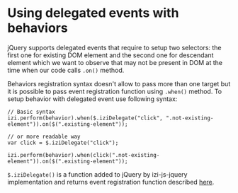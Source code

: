 Using delegated events with behaviors
======================================

jQuery supports delegated events that require to setup two selectors: the first one for existing DOM element and the
 second one for descendant element which we want to observe that may not be present in DOM at the time when our
 code calls `.on()` method.

Behaviors registration syntax doesn't allow to pass more than one target but it is possible to pass event registration
 function using `.when()` method. To setup behavior with delegated event use following syntax:

    // Basic syntax
    izi.perform(behavior).when($.iziDelegate("click", ".not-existing-element")).on($(".existing-element"));

    // or more readable way
    var click = $.iziDelegate("click");

    izi.perform(behavior).when(click(".not-existing-element")).on($(".existing-element"));

`$.iziDelegate()` is a function added to jQuery by izi-js-jquery implementation and returns event registration function
described [here](#!/api/Izi.behavior.Perform-method-when).